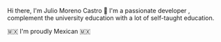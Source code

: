 Hi there, I'm Julio Moreno Castro 👋
I'm a passionate developer , complement the university education with a lot of self-taught education.

🇲🇽 I'm proudly Mexican 🇲🇽


